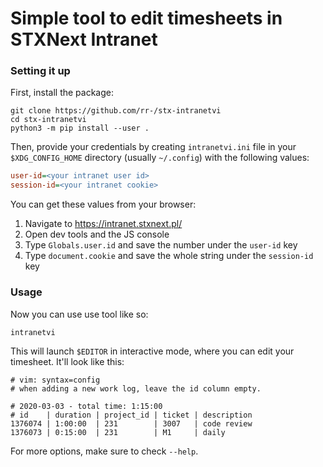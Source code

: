 Simple tool to edit timesheets in STXNext Intranet
==================================================

### Setting it up

First, install the package:

```
git clone https://github.com/rr-/stx-intranetvi
cd stx-intranetvi
python3 -m pip install --user .
```

Then, provide your credentials by creating `intranetvi.ini` file in your
`$XDG_CONFIG_HOME` directory (usually `~/.config`) with the following values:

```ini
user-id=<your intranet user id>
session-id=<your intranet cookie>
```

You can get these values from your browser:

1. Navigate to https://intranet.stxnext.pl/
2. Open dev tools and the JS console
3. Type `Globals.user.id` and save the number under the `user-id` key
4. Type `document.cookie` and save the whole string under the `session-id` key

### Usage

Now you can use use tool like so:

```console
intranetvi
```

This will launch `$EDITOR` in interactive mode, where you can edit your
timesheet. It'll look like this:

```
# vim: syntax=config
# when adding a new work log, leave the id column empty.

# 2020-03-03 - total time: 1:15:00
# id    | duration | project_id | ticket | description
1376074 | 1:00:00  | 231        | 3007   | code review
1376073 | 0:15:00  | 231        | M1     | daily
```

For more options, make sure to check `--help`.
